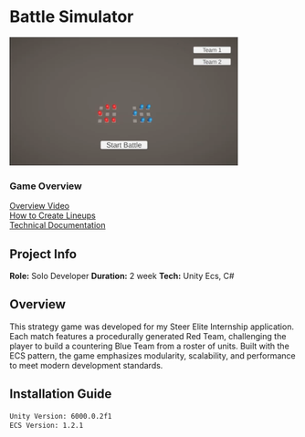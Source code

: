 # Battle Simulator

<div align="left">
  <img src="BS.png" alt="Battle Simulator Banner" width="400"/>
</div>

### Game Overview  
[Overview Video](https://www.youtube.com/watch?v=E1-fTTuxCIU)  
[How to Create Lineups](https://www.youtube.com/watch?v=WN8-BFGJ8NA)
<br/>
<a href="Documentation/Battle Simulator-wedad.pdf">Technical Documentation</a>


## Project Info

**Role:** Solo Developer 
**Duration:** 2 week
**Tech:** Unity Ecs, C#  

## Overview
This strategy game was developed for my Steer Elite Internship application. Each match features a procedurally generated Red Team, challenging the player to build a countering Blue Team from a roster of units. Built with the ECS pattern, the game emphasizes modularity, scalability, and performance to meet modern development standards.

## Installation Guide

```plaintext
Unity Version: 6000.0.2f1
ECS Version: 1.2.1


